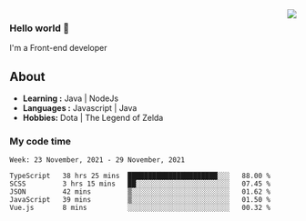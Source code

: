 <img align='right' src="https://github-readme-stats.vercel.app/api?username=jumodada&show_icons=true&theme=vue">

### Hello world 👋

I'm a Front-end developer 
    
## About
-  **Learning :** Java | NodeJs
-  **Languages :** Javascript | Java
-  **Hobbies:** Dota | The Legend of Zelda

### My code time

<!--START_SECTION:waka-->
```text
Week: 23 November, 2021 - 29 November, 2021

TypeScript   38 hrs 25 mins  ██████████████████████░░░   88.00 % 
SCSS         3 hrs 15 mins   ██░░░░░░░░░░░░░░░░░░░░░░░   07.45 % 
JSON         42 mins         ▒░░░░░░░░░░░░░░░░░░░░░░░░   01.62 % 
JavaScript   39 mins         ▒░░░░░░░░░░░░░░░░░░░░░░░░   01.50 % 
Vue.js       8 mins          ░░░░░░░░░░░░░░░░░░░░░░░░░   00.32 % 
```
<!--END_SECTION:waka-->

